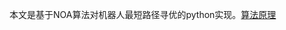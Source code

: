 本文是基于NOA算法对机器人最短路径寻优的python实现。[算法原理](https://www.sciencedirect.com/science/article/abs/pii/S0950705122013442)
